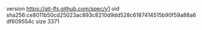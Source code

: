 version https://git-lfs.github.com/spec/v1
oid sha256:ce8011b50cd25023ac893c8210d9dd528c6187414515b90f59a88a6df609554c
size 3371
